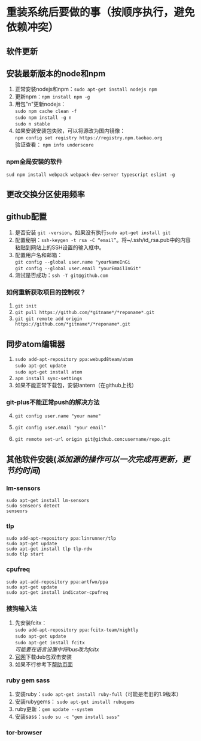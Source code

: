 # 重装系统后要做的事（按顺序执行，避免依赖冲突）

## 软件更新

## 安装最新版本的node和npm

1. 正常安装nodejs和npm：`sudo apt-get install nodejs npm`
2. 更新npm：`npm install npm -g`
3. 用包"n"更新nodejs：<br>
  `sudo npm cache clean -f`<br>
  `sudo npm install -g n`<br>
  `sudo n stable`
4. 如果安装安装包失败，可以将源改为国内镜像：<br>
  `npm config set registry https://registry.npm.taobao.org`<br>
  验证查看： `npm info underscore`

### npm全局安装的软件

`sud npm install webpack webpack-dev-server typescript eslint -g`

## 更改交换分区使用频率

## github配置

1. 是否安装 `git -version`。如果没有执行`sudo apt-get install git`
2. 配置秘钥：`ssh-keygen -t rsa -C “email”`。将~/.ssh/id_rsa.pub中的内容粘贴到网站上的SSH设置的输入框中。
3. 配置用户名和邮箱：<br>
  `git config --global user.name "yourNameInGi`<br>
  `git config --global user.email "yourEmailInGit"`
4. 测试是否成功：`ssh -T git@github.com`

### 如何重新获取项目的控制权？

1. `git init`
2. `git pull https://github.com/*gitname*/*reponame*.git`
3. `git git remote add origin https://github.com/*gitname*/*reponame*.git`

## 同步atom编辑器

1. `sudo add-apt-repository ppa:webupd8team/atom`<br>
  `sudo apt-get update`<br>
  `sudo apt-get install atom`
2. `apm install sync-settings`
3. 如果不能正常下载包，安装lantern（在github上找）

  ### git-plus不能正常push的解决方法

4. `git config user.name "your name"`

5. `git config user.email "your email"`

6. `git remote set-url origin git@github.com:username/repo.git`

## 其他软件安装(_添加源的操作可以一次完成再更新，更节约时间_)

### lm-sensors

`sudo apt-get install lm-sensors`<br>
`sudo senseors detect`<br>
`senseors`

### tlp

`sudo add-apt-repository ppa:linrunner/tlp`<br>
`sudo apt-get update`<br>
`sudo apt-get install tlp tlp-rdw`<br>
`sudo tlp start`

### cpufreq

`sudo apt-add-repository ppa:artfwo/ppa`<br>
`sudo apt-get update`<br>
`sudo apt-get install indicator-cpufreq`

### 搜狗输入法

1. 先安装fcitx：<br>
  `sudo add-apt-repository ppa:fcitx-team/nightly`<br>
  `sudo apt-get update`<br>
  `sudo apt-get install fcitx`<br>
  _可能要在语言设置中将ibus改为fcitx_
2. [官网](http://pinyin.sogou.com/linux/)下载deb包双击安装
3. 如果不行参考下[帮助页面](http://pinyin.sogou.com/linux/help.php)

### ruby gem sass

1. 安装ruby：`sudo apt-get install ruby-full`（可能是老旧的1.9版本）
2. 安装rubygems： `sudo apt-get install rubugems`
3. ruby更新：`gem update --system`
4. 安装sass：`sudo su -c "gem install sass"`

### tor-browser
